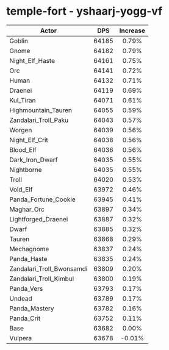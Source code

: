 # temple-fort - yshaarj-yogg-vf
| Actor | DPS | Increase |
|---|:---:|:---:|
|Goblin|64185|0.79%|
|Gnome|64182|0.79%|
|Night_Elf_Haste|64161|0.75%|
|Orc|64141|0.72%|
|Human|64132|0.71%|
|Draenei|64119|0.69%|
|Kul_Tiran|64071|0.61%|
|Highmountain_Tauren|64055|0.59%|
|Zandalari_Troll_Paku|64043|0.57%|
|Worgen|64039|0.56%|
|Night_Elf_Crit|64038|0.56%|
|Blood_Elf|64036|0.56%|
|Dark_Iron_Dwarf|64035|0.55%|
|Nightborne|64035|0.55%|
|Troll|64020|0.53%|
|Void_Elf|63972|0.46%|
|Panda_Fortune_Cookie|63945|0.41%|
|Maghar_Orc|63897|0.34%|
|Lightforged_Draenei|63887|0.32%|
|Dwarf|63885|0.32%|
|Tauren|63868|0.29%|
|Mechagnome|63837|0.24%|
|Panda_Haste|63835|0.24%|
|Zandalari_Troll_Bwonsamdi|63809|0.20%|
|Zandalari_Troll_Kimbul|63800|0.19%|
|Panda_Vers|63793|0.17%|
|Undead|63789|0.17%|
|Panda_Mastery|63782|0.16%|
|Panda_Crit|63752|0.11%|
|Base|63682|0.00%|
|Vulpera|63678|-0.01%|
